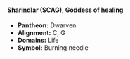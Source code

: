 #### Sharindlar (SCAG), Goddess of healing
- **Pantheon:** Dwarven
- **Alignment:** C, G
- **Domains:** Life
- **Symbol:** Burning needle
